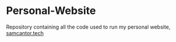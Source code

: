# Personal-Website
Repository containing all the code used to run my personal website, [samcantor.tech](www.samcantor.tech)
